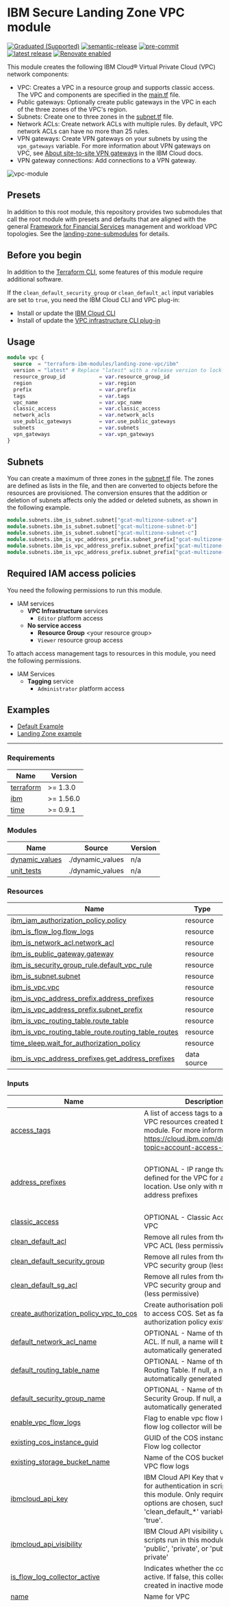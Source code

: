 # IBM Secure Landing Zone VPC module

[![Graduated (Supported)](https://img.shields.io/badge/status-Graduated%20(Supported)-brightgreen?style=plastic)](https://terraform-ibm-modules.github.io/documentation/#/badge-status)
[![semantic-release](https://img.shields.io/badge/%20%20%F0%9F%93%A6%F0%9F%9A%80-semantic--release-e10079.svg)](https://github.com/semantic-release/semantic-release)
[![pre-commit](https://img.shields.io/badge/pre--commit-enabled-brightgreen?logo=pre-commit&logoColor=white)](https://github.com/pre-commit/pre-commit)
[![latest release](https://img.shields.io/github/v/release/terraform-ibm-modules/terraform-ibm-landing-zone-vpc?logo=GitHub&sort=semver)](https://github.com/terraform-ibm-modules/terraform-ibm-landing-zone-vpc/releases/latest)
[![Renovate enabled](https://img.shields.io/badge/renovate-enabled-brightgreen.svg)](https://renovatebot.com/)

This module creates the following IBM Cloud&reg; Virtual Private Cloud (VPC) network components:

- VPC: Creates a VPC in a resource group and supports classic access. The VPC and components are specified in the [main.tf](main.tf) file.
- Public gateways: Optionally create public gateways in the VPC in each of the three zones of the VPC's region.
- Subnets: Create one to three zones in the [subnet.tf](subnet.tf) file.
- Network ACLs: Create network ACLs with multiple rules. By default, VPC network ACLs can have no more than 25 rules.
- VPN gateways: Create VPN gateways on your subnets by using the `vpn_gateways` variable. For more information about VPN gateways on VPC, see [About site-to-site VPN gateways](https://cloud.ibm.com/docs/vpc?topic=vpc-using-vpn) in the IBM Cloud docs.
- VPN gateway connections: Add connections to a VPN gateway.

![vpc-module](./.docs/vpc-module.png)

## Presets

In addition to this root module, this repository provides two submodules that call the root module with presets and defaults that are aligned with the general [Framework for Financial Services](https://cloud.ibm.com/docs/framework-financial-services?topic=framework-financial-services-vpc-architecture-about) management and workload VPC topologies. See the [landing-zone-submodules](/landing-zone-submodule/) for details.

## Before you begin

In addition to the [Terraform CLI](https://www.terraform.io/), some features of this module require additional software.

If the `clean_default_security_group` or `clean_default_acl` input variables are set to `true`, you need the IBM Cloud CLI and VPC plug-in:

- Install or update the [IBM Cloud CLI](https://cloud.ibm.com/docs/cli?topic=cli-getting-started)
- Install of update the [VPC infrastructure CLI plug-in](https://cloud.ibm.com/docs/cli?topic=cli-vpc-reference)

## Usage
```terraform
module vpc {
  source  = "terraform-ibm-modules/landing-zone-vpc/ibm"
  version = "latest" # Replace "latest" with a release version to lock into a specific release
  resource_group_id           = var.resource_group_id
  region                      = var.region
  prefix                      = var.prefix
  tags                        = var.tags
  vpc_name                    = var.vpc_name
  classic_access              = var.classic_access
  network_acls                = var.network_acls
  use_public_gateways         = var.use_public_gateways
  subnets                     = var.subnets
  vpn_gateways                = var.vpn_gateways
}
```

## Subnets

 You can create a maximum of three zones in the [subnet.tf](subnet.tf) file. The zones are defined as lists in the file, and then are converted to objects before the resources are provisioned. The conversion ensures that the addition or deletion of subnets affects only the added or deleted subnets, as shown in the following example.

```terraform
module.subnets.ibm_is_subnet.subnet["gcat-multizone-subnet-a"]
module.subnets.ibm_is_subnet.subnet["gcat-multizone-subnet-b"]
module.subnets.ibm_is_subnet.subnet["gcat-multizone-subnet-c"]
module.subnets.ibm_is_vpc_address_prefix.subnet_prefix["gcat-multizone-subnet-a"]
module.subnets.ibm_is_vpc_address_prefix.subnet_prefix["gcat-multizone-subnet-b"]
module.subnets.ibm_is_vpc_address_prefix.subnet_prefix["gcat-multizone-subnet-c"]
```

## Required IAM access policies
You need the following permissions to run this module.

- IAM services
    - **VPC Infrastructure** services
        - `Editor` platform access
    - **No service access**
        - **Resource Group** \<your resource group>
        - `Viewer` resource group access

To attach access management tags to resources in this module, you need the following permissions.

- IAM Services
    - **Tagging** service
        - `Administrator` platform access

<!-- BEGIN EXAMPLES HOOK -->
## Examples

- [ Default Example](examples/default)
- [ Landing Zone example](examples/landing_zone)
<!-- END EXAMPLES HOOK -->
---

<!-- BEGINNING OF PRE-COMMIT-TERRAFORM DOCS HOOK -->
### Requirements

| Name | Version |
|------|---------|
| <a name="requirement_terraform"></a> [terraform](#requirement\_terraform) | >= 1.3.0 |
| <a name="requirement_ibm"></a> [ibm](#requirement\_ibm) | >= 1.56.0 |
| <a name="requirement_time"></a> [time](#requirement\_time) | >= 0.9.1 |

### Modules

| Name | Source | Version |
|------|--------|---------|
| <a name="module_dynamic_values"></a> [dynamic\_values](#module\_dynamic\_values) | ./dynamic_values | n/a |
| <a name="module_unit_tests"></a> [unit\_tests](#module\_unit\_tests) | ./dynamic_values | n/a |

### Resources

| Name | Type |
|------|------|
| [ibm_iam_authorization_policy.policy](https://registry.terraform.io/providers/IBM-Cloud/ibm/latest/docs/resources/iam_authorization_policy) | resource |
| [ibm_is_flow_log.flow_logs](https://registry.terraform.io/providers/IBM-Cloud/ibm/latest/docs/resources/is_flow_log) | resource |
| [ibm_is_network_acl.network_acl](https://registry.terraform.io/providers/IBM-Cloud/ibm/latest/docs/resources/is_network_acl) | resource |
| [ibm_is_public_gateway.gateway](https://registry.terraform.io/providers/IBM-Cloud/ibm/latest/docs/resources/is_public_gateway) | resource |
| [ibm_is_security_group_rule.default_vpc_rule](https://registry.terraform.io/providers/IBM-Cloud/ibm/latest/docs/resources/is_security_group_rule) | resource |
| [ibm_is_subnet.subnet](https://registry.terraform.io/providers/IBM-Cloud/ibm/latest/docs/resources/is_subnet) | resource |
| [ibm_is_vpc.vpc](https://registry.terraform.io/providers/IBM-Cloud/ibm/latest/docs/resources/is_vpc) | resource |
| [ibm_is_vpc_address_prefix.address_prefixes](https://registry.terraform.io/providers/IBM-Cloud/ibm/latest/docs/resources/is_vpc_address_prefix) | resource |
| [ibm_is_vpc_address_prefix.subnet_prefix](https://registry.terraform.io/providers/IBM-Cloud/ibm/latest/docs/resources/is_vpc_address_prefix) | resource |
| [ibm_is_vpc_routing_table.route_table](https://registry.terraform.io/providers/IBM-Cloud/ibm/latest/docs/resources/is_vpc_routing_table) | resource |
| [ibm_is_vpc_routing_table_route.routing_table_routes](https://registry.terraform.io/providers/IBM-Cloud/ibm/latest/docs/resources/is_vpc_routing_table_route) | resource |
| [time_sleep.wait_for_authorization_policy](https://registry.terraform.io/providers/hashicorp/time/latest/docs/resources/sleep) | resource |
| [ibm_is_vpc_address_prefixes.get_address_prefixes](https://registry.terraform.io/providers/IBM-Cloud/ibm/latest/docs/data-sources/is_vpc_address_prefixes) | data source |

### Inputs

| Name | Description | Type | Default | Required |
|------|-------------|------|---------|:--------:|
| <a name="input_access_tags"></a> [access\_tags](#input\_access\_tags) | A list of access tags to apply to the VPC resources created by the module. For more information, see https://cloud.ibm.com/docs/account?topic=account-access-tags-tutorial. | `list(string)` | `[]` | no |
| <a name="input_address_prefixes"></a> [address\_prefixes](#input\_address\_prefixes) | OPTIONAL - IP range that will be defined for the VPC for a certain location. Use only with manual address prefixes | <pre>object({<br>    zone-1 = optional(list(string))<br>    zone-2 = optional(list(string))<br>    zone-3 = optional(list(string))<br>  })</pre> | <pre>{<br>  "zone-1": null,<br>  "zone-2": null,<br>  "zone-3": null<br>}</pre> | no |
| <a name="input_classic_access"></a> [classic\_access](#input\_classic\_access) | OPTIONAL - Classic Access to the VPC | `bool` | `false` | no |
| <a name="input_clean_default_acl"></a> [clean\_default\_acl](#input\_clean\_default\_acl) | Remove all rules from the default VPC ACL (less permissive) | `bool` | `false` | no |
| <a name="input_clean_default_security_group"></a> [clean\_default\_security\_group](#input\_clean\_default\_security\_group) | Remove all rules from the default VPC security group (less permissive) | `bool` | `false` | no |
| <a name="input_clean_default_sg_acl"></a> [clean\_default\_sg\_acl](#input\_clean\_default\_sg\_acl) | Remove all rules from the default VPC security group and VPC ACL (less permissive) | `bool` | `false` | no |
| <a name="input_create_authorization_policy_vpc_to_cos"></a> [create\_authorization\_policy\_vpc\_to\_cos](#input\_create\_authorization\_policy\_vpc\_to\_cos) | Create authorisation policy for VPC to access COS. Set as false if authorization policy exists already | `bool` | `false` | no |
| <a name="input_default_network_acl_name"></a> [default\_network\_acl\_name](#input\_default\_network\_acl\_name) | OPTIONAL - Name of the Default ACL. If null, a name will be automatically generated | `string` | `null` | no |
| <a name="input_default_routing_table_name"></a> [default\_routing\_table\_name](#input\_default\_routing\_table\_name) | OPTIONAL - Name of the Default Routing Table. If null, a name will be automatically generated | `string` | `null` | no |
| <a name="input_default_security_group_name"></a> [default\_security\_group\_name](#input\_default\_security\_group\_name) | OPTIONAL - Name of the Default Security Group. If null, a name will be automatically generated | `string` | `null` | no |
| <a name="input_enable_vpc_flow_logs"></a> [enable\_vpc\_flow\_logs](#input\_enable\_vpc\_flow\_logs) | Flag to enable vpc flow logs. If true, flow log collector will be created | `bool` | `false` | no |
| <a name="input_existing_cos_instance_guid"></a> [existing\_cos\_instance\_guid](#input\_existing\_cos\_instance\_guid) | GUID of the COS instance to create Flow log collector | `string` | `null` | no |
| <a name="input_existing_storage_bucket_name"></a> [existing\_storage\_bucket\_name](#input\_existing\_storage\_bucket\_name) | Name of the COS bucket to collect VPC flow logs | `string` | `null` | no |
| <a name="input_ibmcloud_api_key"></a> [ibmcloud\_api\_key](#input\_ibmcloud\_api\_key) | IBM Cloud API Key that will be used for authentication in scripts run in this module. Only required if certain options are chosen, such as the 'clean\_default\_*' variables being 'true'. | `string` | `null` | no |
| <a name="input_ibmcloud_api_visibility"></a> [ibmcloud\_api\_visibility](#input\_ibmcloud\_api\_visibility) | IBM Cloud API visibility used by scripts run in this module. Must be 'public', 'private', or 'public-and-private' | `string` | `"public"` | no |
| <a name="input_is_flow_log_collector_active"></a> [is\_flow\_log\_collector\_active](#input\_is\_flow\_log\_collector\_active) | Indicates whether the collector is active. If false, this collector is created in inactive mode. | `bool` | `true` | no |
| <a name="input_name"></a> [name](#input\_name) | Name for VPC | `string` | n/a | yes |
| <a name="input_network_acls"></a> [network\_acls](#input\_network\_acls) | The list of ACLs to create. Provide at least one rule for each ACL. | <pre>list(<br>    object({<br>      name                         = string<br>      add_ibm_cloud_internal_rules = optional(bool)<br>      add_vpc_connectivity_rules   = optional(bool)<br>      prepend_ibm_rules            = optional(bool)<br>      rules = list(<br>        object({<br>          name        = string<br>          action      = string<br>          destination = string<br>          direction   = string<br>          source      = string<br>          tcp = optional(<br>            object({<br>              port_max        = optional(number)<br>              port_min        = optional(number)<br>              source_port_max = optional(number)<br>              source_port_min = optional(number)<br>            })<br>          )<br>          udp = optional(<br>            object({<br>              port_max        = optional(number)<br>              port_min        = optional(number)<br>              source_port_max = optional(number)<br>              source_port_min = optional(number)<br>            })<br>          )<br>          icmp = optional(<br>            object({<br>              type = optional(number)<br>              code = optional(number)<br>            })<br>          )<br>        })<br>      )<br>    })<br>  )</pre> | <pre>[<br>  {<br>    "add_ibm_cloud_internal_rules": true,<br>    "add_vpc_connectivity_rules": true,<br>    "name": "vpc-acl",<br>    "prepend_ibm_rules": true,<br>    "rules": []<br>  }<br>]</pre> | no |
| <a name="input_network_cidrs"></a> [network\_cidrs](#input\_network\_cidrs) | List of Network CIDRs for the VPC. This is used to manage network ACL rules for cluster provisioning. | `list(string)` | <pre>[<br>  "10.0.0.0/8"<br>]</pre> | no |
| <a name="input_prefix"></a> [prefix](#input\_prefix) | The prefix that you would like to append to your resources. Explicitly set to null if you do not wish to use a prefix. | `string` | n/a | yes |
| <a name="input_region"></a> [region](#input\_region) | The region to which to deploy the VPC | `string` | n/a | yes |
| <a name="input_resource_group_id"></a> [resource\_group\_id](#input\_resource\_group\_id) | The resource group ID where the VPC to be created | `string` | n/a | yes |
| <a name="input_routes"></a> [routes](#input\_routes) | OPTIONAL - Allows you to specify the next hop for packets based on their destination address | <pre>list(<br>    object({<br>      name                          = string<br>      route_direct_link_ingress     = optional(bool)<br>      route_transit_gateway_ingress = optional(bool)<br>      route_vpc_zone_ingress        = optional(bool)<br>      routes = optional(<br>        list(<br>          object({<br>            action      = optional(string)<br>            zone        = number<br>            destination = string<br>            next_hop    = string<br>          })<br>      ))<br>    })<br>  )</pre> | `[]` | no |
| <a name="input_security_group_rules"></a> [security\_group\_rules](#input\_security\_group\_rules) | A list of security group rules to be added to the default vpc security group | <pre>list(<br>    object({<br>      name      = string<br>      direction = string<br>      remote    = string<br>      tcp = optional(<br>        object({<br>          port_max = optional(number)<br>          port_min = optional(number)<br>        })<br>      )<br>      udp = optional(<br>        object({<br>          port_max = optional(number)<br>          port_min = optional(number)<br>        })<br>      )<br>      icmp = optional(<br>        object({<br>          type = optional(number)<br>          code = optional(number)<br>        })<br>      )<br>    })<br>  )</pre> | <pre>[<br>  {<br>    "direction": "inbound",<br>    "name": "default-sgr",<br>    "remote": "10.0.0.0/8"<br>  }<br>]</pre> | no |
| <a name="input_subnets"></a> [subnets](#input\_subnets) | List of subnets for the vpc. For each item in each array, a subnet will be created. Items can be either CIDR blocks or total ipv4 addressess. Public gateways will be enabled only in zones where a gateway has been created | <pre>object({<br>    zone-1 = list(object({<br>      name           = string<br>      cidr           = string<br>      public_gateway = optional(bool)<br>      acl_name       = string<br>    }))<br>    zone-2 = list(object({<br>      name           = string<br>      cidr           = string<br>      public_gateway = optional(bool)<br>      acl_name       = string<br>    }))<br>    zone-3 = list(object({<br>      name           = string<br>      cidr           = string<br>      public_gateway = optional(bool)<br>      acl_name       = string<br>    }))<br>  })</pre> | <pre>{<br>  "zone-1": [<br>    {<br>      "acl_name": "vpc-acl",<br>      "cidr": "10.10.10.0/24",<br>      "name": "subnet-a",<br>      "public_gateway": true<br>    }<br>  ],<br>  "zone-2": [<br>    {<br>      "acl_name": "vpc-acl",<br>      "cidr": "10.20.10.0/24",<br>      "name": "subnet-b",<br>      "public_gateway": true<br>    }<br>  ],<br>  "zone-3": [<br>    {<br>      "acl_name": "vpc-acl",<br>      "cidr": "10.30.10.0/24",<br>      "name": "subnet-c",<br>      "public_gateway": false<br>    }<br>  ]<br>}</pre> | no |
| <a name="input_tags"></a> [tags](#input\_tags) | List of Tags for the resource created | `list(string)` | `null` | no |
| <a name="input_use_public_gateways"></a> [use\_public\_gateways](#input\_use\_public\_gateways) | Create a public gateway in any of the three zones with `true`. | <pre>object({<br>    zone-1 = optional(bool)<br>    zone-2 = optional(bool)<br>    zone-3 = optional(bool)<br>  })</pre> | <pre>{<br>  "zone-1": true,<br>  "zone-2": false,<br>  "zone-3": false<br>}</pre> | no |

### Outputs

| Name | Description |
|------|-------------|
| <a name="output_cidr_blocks"></a> [cidr\_blocks](#output\_cidr\_blocks) | List of CIDR blocks present in VPC stack |
| <a name="output_network_acls"></a> [network\_acls](#output\_network\_acls) | List of shortnames and IDs of network ACLs |
| <a name="output_public_gateways"></a> [public\_gateways](#output\_public\_gateways) | Map of public gateways by zone |
| <a name="output_subnet_detail_list"></a> [subnet\_detail\_list](#output\_subnet\_detail\_list) | A list of subnets containing names, CIDR blocks, and zones. |
| <a name="output_subnet_detail_map"></a> [subnet\_detail\_map](#output\_subnet\_detail\_map) | A map of subnets containing IDs, CIDR blocks, and zones |
| <a name="output_subnet_ids"></a> [subnet\_ids](#output\_subnet\_ids) | The IDs of the subnets |
| <a name="output_subnet_zone_list"></a> [subnet\_zone\_list](#output\_subnet\_zone\_list) | A list containing subnet IDs and subnet zones |
| <a name="output_vpc_crn"></a> [vpc\_crn](#output\_vpc\_crn) | CRN of VPC created |
| <a name="output_vpc_flow_logs"></a> [vpc\_flow\_logs](#output\_vpc\_flow\_logs) | Details of VPC flow logs collector |
| <a name="output_vpc_id"></a> [vpc\_id](#output\_vpc\_id) | ID of VPC created |
| <a name="output_vpc_name"></a> [vpc\_name](#output\_vpc\_name) | Name of VPC created |
<!-- END OF PRE-COMMIT-TERRAFORM DOCS HOOK -->

## Contributing

You can report issues and request features for this module in GitHub issues in the module repo. See [Report an issue or request a feature](https://github.com/terraform-ibm-modules/.github/blob/main/.github/SUPPORT.md).

To set up your local development environment, see [Local development setup](https://terraform-ibm-modules.github.io/documentation/#/local-dev-setup) in the project documentation.
